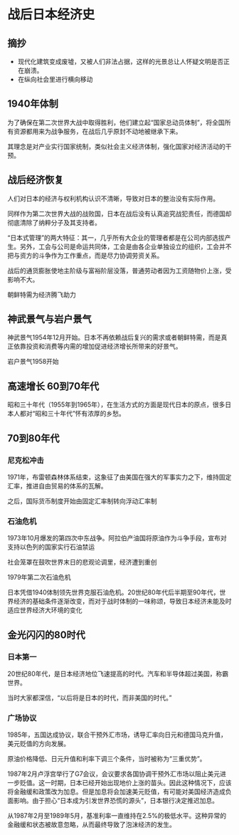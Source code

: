 # 战后日本经济史

## 摘抄

- 现代化建筑变成废墟，又被人们非法占据，这样的光景总让人怀疑文明是否正在崩溃。
- 在纵向社会里进行横向移动

## 1940年体制

为了确保在第二次世界大战中取得胜利，他们建立起“国家总动员体制”，将全国所有资源都用来为战争服务，在战后几乎原封不动地被继承下来。

其理念是对产业实行国家统制，类似社会主义经济体制，强化国家对经济活动的干预。

## 战后经济恢复

人们对日本的经济与权利机构认识不清晰，导致对日本的整治没有实际作用。

同样作为第二次世界大战的战败国，日本在战后没有认真追究战犯责任，而德国却彻底清除了纳粹分子及其支持者。

“日本式管理”的两大特征：其一，几乎所有大企业的管理者都是在公司内部选拔产生。另外，工会与公司是命运共同体，工会是由各企业单独设立的组织，工会并不把与资方的斗争作为工作重点，而是尽力协调劳资关系。

战后的通货膨胀使地主阶级与富裕阶层没落，普通劳动者因为工资随物价上涨，受影响不大。

朝鲜特需为经济腾飞助力

## 神武景气与岩户景气

神武景气1954年12月开始。日本不再依赖战后复兴的需求或者朝鲜特需，而是真正依靠投资和消费等内需的增加促进经济增长所带来的好景气。

岩户景气1958开始

## 高速增长 60到70年代

昭和三十年代（1955年到1965年），在生活方式的方面是现代日本的原点，很多日本人都对“昭和三十年代”怀有浓厚的乡愁。

## 70到80年代

### 尼克松冲击

1971年，布雷顿森林体系结束，这象征了由美国在强大的军事实力之下，维持固定汇率，推进自由贸易的体系的瓦解。

之后，国际货币制度开始由固定汇率制转向浮动汇率制

### 石油危机

1973年10月爆发的第四次中东战争。阿拉伯产油国将原油作为斗争手段，宣布对支持以色列的国家实行石油禁运

社会笼罩在鼓吹世界末日的悲观论调里，经济遭到重创

1979年第二次石油危机

日本凭借1940体制领先世界克服石油危机。20世纪80年代后半期至90年代，世界经济的基础条件逐渐改变，而对于战时体制的一味称颂，导致日本经济未能及时适应世界经济大环境的变化

## 金光闪闪的80时代

### 日本第一

20世纪80年代，是日本经济地位飞速提高的时代。汽车和半导体超过美国，称霸世界。

当时大家都深信，“以后将是日本的时代，而非美国的时代。”

### 广场协议

1985年，五国达成协议，联合干预外汇市场，诱导汇率向日元和德国马克升值，美元贬值的方向发展。

原油价格降低、日元升值和利率下调三个条件，当时被称为“三重优势”。

1987年2月卢浮宫举行了G7会议，会议要求各国协调干预外汇市场以阻止美元进一步贬值。这一时期，日本已经开始出现地价上涨的苗头。因此这种情况下，应该将金融缓和政策改为加息。但是加息将会加速美元贬值，有可能对美国经济造成负面影响。由于担心“日本成为引发世界恐慌的源头”，日本银行决定推迟加息。

从1987年2月至1989年5月，基准利率一直维持在2.5%的极低水平。这种异常的金融缓和状态被故意忽略，从而最终导致了泡沫经济的发生。
